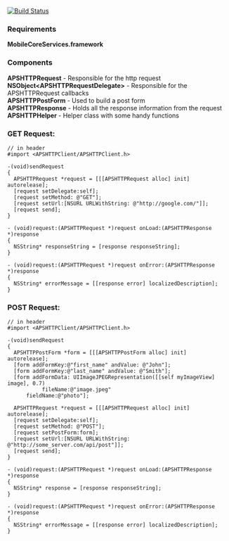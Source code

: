 [![Build Status](https://travis-ci.org/appcelerator/APSHTTPClient.svg?branch=master)](https://travis-ci.org/appcelerator/APSHTTPClient)
### Requirements
**MobileCoreServices.framework**

### Components
**APSHTTPRequest** - Responsible for the http request  
**NSObject\<APSHTTPRequestDelegate\>** - Responsible for the APSHTTPRequest callbacks  
**APSHTTPPostForm** - Used to build a post form  
**APSHTTPResponse** - Holds all the response information from the request  
**APSHTTPHelper** - Helper class with some handy functions

### GET Request:

```objc
// in header
#import <APSHTTPClient/APSHTTPClient.h>

-(void)sendRequest
{
  APSHTTPRequest *request = [[[APSHTTPRequest alloc] init] autorelease];
  [request setDelegate:self];
  [request setMethod: @"GET"];
  [request setUrl:[NSURL URLWithString: @"http://google.com/"]];
  [request send];
}

- (void)request:(APSHTTPRequest *)request onLoad:(APSHTTPResponse *)response
{
  NSString* responseString = [response responseString];
}

- (void)request:(APSHTTPRequest *)request onError:(APSHTTPResponse *)response
{
  NSString* errorMessage = [[response error] localizedDescription];
}
```

### POST Request:

```objc
// in header
#import <APSHTTPClient/APSHTTPClient.h>

-(void)sendRequest
{
  APSHTTPPostForm *form = [[[APSHTTPPostForm alloc] init] autorelease];
  [form addFormKey:@"first_name" andValue: @"John"];
  [form addFormKey:@"last_name" andValue: @"Smith"];
  [form addFormData: UIImageJPEGRepresentation([[self myImageView] image], 0.7)
           fileName:@"image.jpeg"
	  fieldName:@"photo"];

  APSHTTPRequest *request = [[[APSHTTPRequest alloc] init] autorelease];
  [request setDelegate:self];
  [request setMethod: @"POST"];
  [request setPostForm:form];
  [request setUrl:[NSURL URLWithString: @"http://some_server.com/api/post"]];
  [request send];
}

- (void)request:(APSHTTPRequest *)request onLoad:(APSHTTPResponse *)response
{
  NSString* response = [response responseString];
}

- (void)request:(APSHTTPRequest *)request onError:(APSHTTPResponse *)response
{
  NSString* errorMessage = [[response error] localizedDescription];
}
```
